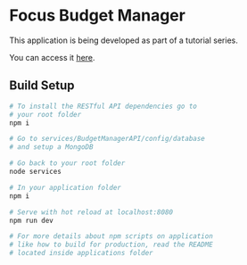 # Focus Budget Manager

This application is being developed as part of a tutorial series.

You can access it [here](https://medium.com/netscape/building-a-budget-manager-with-vue-js-and-node-js-part-i-f3d7311822a8).

## Build Setup

```bash
# To install the RESTful API dependencies go to
# your root folder
npm i

# Go to services/BudgetManagerAPI/config/database
# and setup a MongoDB

# Go back to your root folder
node services

# In your application folder
npm i

# Serve with hot reload at localhost:8080
npm run dev

# For more details about npm scripts on application
# like how to build for production, read the README
# located inside applications folder
```
